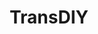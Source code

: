 ---
title: TransDIY
crosslinks:
- asktransgender
- tressless
- transgenderau
- MtF
- genderfluid
- Transgender_Surgeries
- transgenderuk
- Nootropics
- traaaaaaannnnnnnnnns
- ftm
- transgender
- justsallygirl
- ABraThatFits
- stopdrinking
- transgenderUK
---